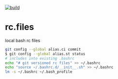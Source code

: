 [![build](https://github.com/lkwg82/rc.files/actions/workflows/build.yml/badge.svg)](https://github.com/lkwg82/rc.files/actions/workflows/build.yml)

# rc.files

local bash rc files

```bash
git config --global alias.ci commit
$ git config --global alias.st status
# includes into existing .bashrc
echo "# git versioned rc files" >> ~/.bashrc
echo "source ~/.bashrc.d/__init__.sh" >> ~/.bashrc
ln -s ~/.bashrc ~/.bash_profile
```
